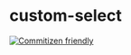 # custom-select

[![Commitizen friendly](https://img.shields.io/badge/commitizen-friendly-brightgreen.svg)](http://commitizen.github.io/cz-cli/)
